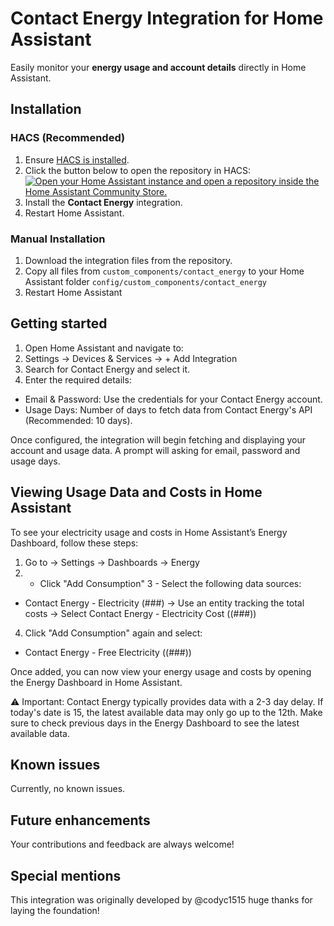 # **Contact Energy Integration for Home Assistant**  
Easily monitor your **energy usage and account details** directly in Home Assistant.  

## **Installation**  

### **HACS (Recommended)**  
1. Ensure [HACS is installed](https://hacs.xyz/docs/setup/download).  
2. Click the button below to open the repository in HACS:  
   [![Open your Home Assistant instance and open a repository inside the Home Assistant Community Store.](https://my.home-assistant.io/badges/hacs_repository.svg)](https://my.home-assistant.io/redirect/hacs_repository/?owner=notf0und&repository=ha-contact-energy&category=integration)  
3. Install the **Contact Energy** integration.  
4. Restart Home Assistant.  

### **Manual Installation**  
1. Download the integration files from the repository.  
2. Copy all files from `custom_components/contact_energy` to your Home Assistant folder `config/custom_components/contact_energy`
4. Restart Home Assistant


## Getting started
1. Open Home Assistant and navigate to:
2. Settings → Devices & Services → + Add Integration
3. Search for Contact Energy and select it.
4. Enter the required details:
 * Email & Password: Use the credentials for your Contact Energy account.
 * Usage Days: Number of days to fetch data from Contact Energy's API (Recommended: 10 days).

Once configured, the integration will begin fetching and displaying your account and usage data.
A prompt will asking for email, password and usage days. 


## Viewing Usage Data and Costs in Home Assistant
To see your electricity usage and costs in Home Assistant’s Energy Dashboard, follow these steps:

1. Go to → Settings → Dashboards → Energy
2. - Click "Add Consumption"
3 - Select the following data sources:
 * Contact Energy - Electricity (###)
  → Use an entity tracking the total costs
  → Select Contact Energy - Electricity Cost ((###))
4. Click "Add Consumption" again and select:
 * Contact Energy - Free Electricity ((###))

Once added, you can now view your energy usage and costs by opening the Energy Dashboard in Home Assistant.

⚠ Important: Contact Energy typically provides data with a 2-3 day delay. If today's date is 15, the latest available data may only go up to the 12th. Make sure to check previous days in the Energy Dashboard to see the latest available data.

## Known issues
Currently, no known issues.

## Future enhancements
Your contributions and feedback are always welcome!

## Special mentions
This integration was originally developed by @codyc1515 huge thanks for laying the foundation!